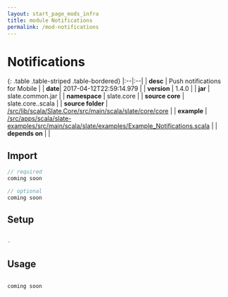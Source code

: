 ```yaml
---
layout: start_page_mods_infra
title: module Notifications
permalink: /mod-notifications
---
```


# Notifications

{: .table .table-striped .table-bordered}
|:--|:--|
| **desc** | Push notifications for Mobile | 
| **date**| 2017-04-12T22:59:14.979 |
| **version** | 1.4.0  |
| **jar** | slate.common.jar  |
| **namespace** | slate.core  |
| **source core** | slate.core..scala  |
| **source folder** | [/src/lib/scala/Slate.Core/src/main/scala/slate/core/core](https://github.com/code-helix/slatekit/tree/master/src/lib/scala/Slate.Core/src/main/scala/slate/core/core)  |
| **example** | [/src/apps/scala/slate-examples/src/main/scala/slate/examples/Example_Notifications.scala](https://github.com/code-helix/slatekit/tree/master/src/apps/scala/slate-examples/src/main/scala/slate/examples/Example_Notifications.scala) |
| **depends on** |   |

## Import
```scala 
// required 
coming soon

// optional 
coming soon

```

## Setup
```scala

-

```

## Usage
```scala

coming soon

```

